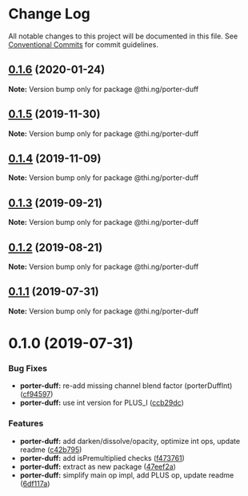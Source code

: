# Change Log

All notable changes to this project will be documented in this file.
See [Conventional Commits](https://conventionalcommits.org) for commit guidelines.

## [0.1.6](https://github.com/thi-ng/umbrella/compare/@thi.ng/porter-duff@0.1.5...@thi.ng/porter-duff@0.1.6) (2020-01-24)

**Note:** Version bump only for package @thi.ng/porter-duff





## [0.1.5](https://github.com/thi-ng/umbrella/compare/@thi.ng/porter-duff@0.1.4...@thi.ng/porter-duff@0.1.5) (2019-11-30)

**Note:** Version bump only for package @thi.ng/porter-duff





## [0.1.4](https://github.com/thi-ng/umbrella/compare/@thi.ng/porter-duff@0.1.3...@thi.ng/porter-duff@0.1.4) (2019-11-09)

**Note:** Version bump only for package @thi.ng/porter-duff





## [0.1.3](https://github.com/thi-ng/umbrella/compare/@thi.ng/porter-duff@0.1.2...@thi.ng/porter-duff@0.1.3) (2019-09-21)

**Note:** Version bump only for package @thi.ng/porter-duff





## [0.1.2](https://github.com/thi-ng/umbrella/compare/@thi.ng/porter-duff@0.1.1...@thi.ng/porter-duff@0.1.2) (2019-08-21)

**Note:** Version bump only for package @thi.ng/porter-duff





## [0.1.1](https://github.com/thi-ng/umbrella/compare/@thi.ng/porter-duff@0.1.0...@thi.ng/porter-duff@0.1.1) (2019-07-31)

**Note:** Version bump only for package @thi.ng/porter-duff





# 0.1.0 (2019-07-31)


### Bug Fixes

* **porter-duff:** re-add missing channel blend factor (porterDuffInt) ([cf94597](https://github.com/thi-ng/umbrella/commit/cf94597))
* **porter-duff:** use int version for PLUS_I ([ccb29dc](https://github.com/thi-ng/umbrella/commit/ccb29dc))


### Features

* **porter-duff:** add darken/dissolve/opacity, optimize int ops, update readme ([c42b795](https://github.com/thi-ng/umbrella/commit/c42b795))
* **porter-duff:** add isPremultiplied checks ([f473761](https://github.com/thi-ng/umbrella/commit/f473761))
* **porter-duff:** extract as new package ([47eef2a](https://github.com/thi-ng/umbrella/commit/47eef2a))
* **porter-duff:** simplify main op impl, add PLUS op, update readme ([6df117a](https://github.com/thi-ng/umbrella/commit/6df117a))
